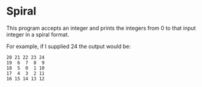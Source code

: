 # Spiral

This program accepts an integer and prints the integers
from 0 to that input integer in a spiral format.

For example, if I supplied 24 the output would be:

```
20 21 22 23 24
19  6  7  8  9
18  5  0  1 10
17  4  3  2 11
16 15 14 13 12
```